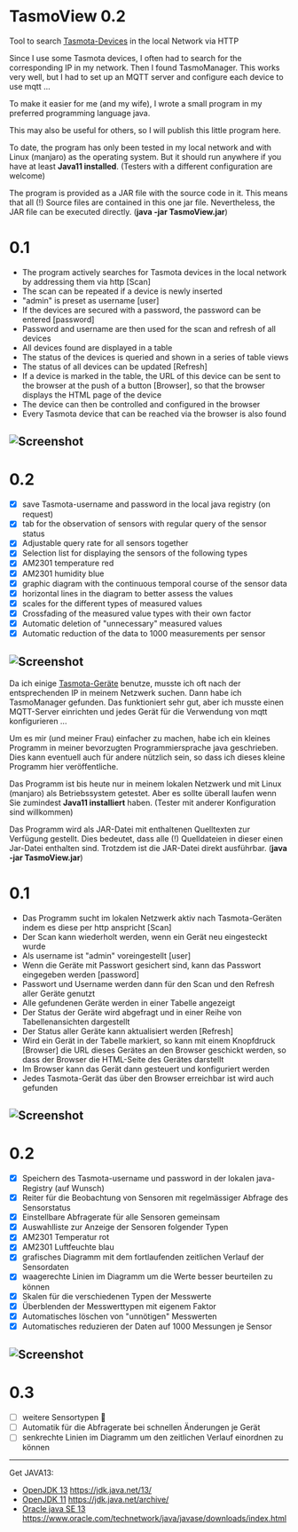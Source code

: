 
# TasmoView 0.2

Tool to search [Tasmota-Devices](https://tasmota.github.io/docs/#/Home) in the local Network via HTTP

Since I use some Tasmota devices, I often had to search for the corresponding IP in my network. Then I found TasmoManager. This works very well, but I had to set up an MQTT server and configure each device to use mqtt ...

To make it easier for me (and my wife), I wrote a small program in my preferred programming language java.

This may also be useful for others, so I will publish this little program here.

To date, the program has only been tested in my local network and with Linux (manjaro) as the operating system. But it should run anywhere if you have at least **Java11 installed**. (Testers with a different configuration are welcome)

The program is provided as a JAR file with the source code in it. This means that all (!) Source files are contained in this one jar file. Nevertheless, the JAR file can be executed directly. (**java -jar TasmoView.jar**)

# 0.1
* The program actively searches for Tasmota devices in the local network by addressing them via http [Scan]
* The scan can be repeated if a device is newly inserted
* "admin" is preset as username [user]
* If the devices are secured with a password, the password can be entered [password]
* Password and username are then used for the scan and refresh of all devices
* All devices found are displayed in a table
* The status of the devices is queried and shown in a series of table views
* The status of all devices can be updated [Refresh]
* If a device is marked in the table, the URL of this device can be sent to the browser at the push of a button [Browser], so that the browser displays the HTML page of the device
* The device can then be controlled and configured in the browser
* Every Tasmota device that can be reached via the browser is also found

![Screenshot](./info/Browser.png)
----

# 0.2
- [x] save Tasmota-username and password in the local java registry (on request)
- [x] tab for the observation of sensors with regular query of the sensor status
- [x] Adjustable query rate for all sensors together
- [x] Selection list for displaying the sensors of the following types
- [x] AM2301 temperature red
- [x] AM2301 humidity blue
- [x] graphic diagram with the continuous temporal course of the sensor data
- [x] horizontal lines in the diagram to better assess the values
- [x] scales for the different types of measured values
- [x] Crossfading of the measured value types with their own factor
- [x] Automatic deletion of "unnecessary" measured values
- [x] Automatic reduction of the data to 1000 measurements per sensor

![Screenshot](./info/SensorData.png)
----


Da ich einige [Tasmota-Geräte](https://tasmota.github.io/docs/#/Home) benutze, musste ich oft nach der entsprechenden IP in meinem Netzwerk suchen. Dann habe ich TasmoManager gefunden. Das funktioniert sehr gut, aber ich musste einen MQTT-Server einrichten und jedes Gerät für die Verwendung von mqtt konfigurieren ...

Um es mir (und meiner Frau) einfacher zu machen, habe ich ein kleines Programm in meiner bevorzugten Programmiersprache java geschrieben. Dies kann eventuell auch für andere nützlich sein, so dass ich dieses kleine Programm hier veröffentliche.

Das Programm ist bis heute nur in meinem lokalen Netzwerk und mit Linux (manjaro) als Betriebssystem getestet. Aber es sollte überall laufen wenn Sie zumindest **Java11 installiert** haben. (Tester mit anderer Konfiguration sind willkommen)

Das Programm wird als JAR-Datei mit enthaltenen Quelltexten zur Verfügung gestellt. Dies bedeutet, dass alle (!) Quelldateien in dieser einen Jar-Datei enthalten sind. Trotzdem ist die JAR-Datei direkt ausführbar. (**java -jar TasmoView.jar**)

# 0.1
* Das Programm sucht im lokalen Netzwerk aktiv nach Tasmota-Geräten indem es diese per http anspricht [Scan]
* Der Scan kann wiederholt werden, wenn ein Gerät neu eingesteckt wurde
* Als username ist "admin" voreingestellt [user]
* Wenn die Geräte mit Passwort gesichert sind, kann das Passwort eingegeben werden [password]
* Passwort und Username werden dann für den Scan und den Refresh aller Geräte genutzt
* Alle gefundenen Geräte werden in einer Tabelle angezeigt 
* Der Status der Geräte wird abgefragt und in einer Reihe von Tabellenansichten dargestellt
* Der Status aller Geräte kann aktualisiert werden [Refresh]
* Wird ein Gerät in der Tabelle markiert, so kann mit einem Knopfdruck [Browser] die URL dieses Gerätes an den Browser geschickt werden, so dass der Browser die HTML-Seite des Gerätes darstellt
* Im Browser kann das Gerät dann gesteuert und konfiguriert werden
* Jedes Tasmota-Gerät das über den Browser erreichbar ist wird auch gefunden

![Screenshot](./info/Browser.png)
----
# 0.2
- [x] Speichern des Tasmota-username und password in der lokalen java-Registry (auf Wunsch)
- [x] Reiter für die Beobachtung von Sensoren mit regelmässiger Abfrage des Sensorstatus
- [x] Einstellbare Abfragerate für alle Sensoren gemeinsam
- [x] Auswahlliste zur Anzeige der Sensoren folgender Typen
- [x] AM2301 Temperatur rot
- [x] AM2301 Luftfeuchte blau
- [x] grafisches Diagramm mit dem fortlaufenden zeitlichen Verlauf der Sensordaten
- [x] waagerechte Linien im Diagramm um die Werte besser beurteilen zu können
- [x] Skalen für die verschiedenen Typen der Messwerte
- [x] Überblenden der Messwerttypen mit eigenem Faktor
- [x] Automatisches löschen von "unnötigen" Messwerten
- [x] Automatisches reduzieren der Daten auf 1000 Messungen je Sensor

![Screenshot](./info/SensorData.png)
----
# 0.3
- [ ] weitere Sensortypen :thinking:
- [ ] Automatik für die Abfragerate bei schnellen Änderungen je Gerät
- [ ] senkrechte Linien im Diagramm um den zeitlichen Verlauf einordnen zu können
----

Get JAVA13:
* [OpenJDK 13](https://jdk.java.net/13/) https://jdk.java.net/13/
* [OpenJDK 11](https://jdk.java.net/archive/) https://jdk.java.net/archive/
* [Oracle java SE 13](https://www.oracle.com/technetwork/java/javase/downloads/index.html) https://www.oracle.com/technetwork/java/javase/downloads/index.html
